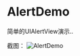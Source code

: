 AlertDemo
=========

简单的UIAlertView演示..

截图：
![AlertDemo](https://raw.githubusercontent.com/luowei/iOS-demos/master/AlertDemo/doc/a.png)